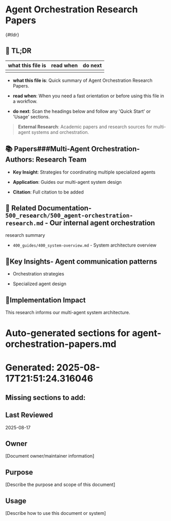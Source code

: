 <!-- CONTEXT_REFERENCE: 400_guides/400_context-priority-guide.md -->
<!-- MODULE_REFERENCE: 400_guides/400_integration-patterns-guide.md -->
<!-- MODULE_REFERENCE: 400_guides/400_system-overview.md -->

# Agent Orchestration Research Papers

{#tldr}

## 🔎 TL;DR

| what this file is | read when | do next |
|---|---|---|
|  |  |  |

- **what this file is**: Quick summary of Agent Orchestration Research Papers.

- **read when**: When you need a fast orientation or before using this file in a workflow.

- **do next**: Scan the headings below and follow any 'Quick Start' or 'Usage' sections.

> **External Research**: Academic papers and research sources for multi-agent systems and orchestration.

## 📚 **Papers**###**Multi-Agent Orchestration**-**Authors**: Research Team

- **Key Insight**: Strategies for coordinating multiple specialized agents

- **Application**: Guides our multi-agent system design

- **Citation**: Full citation to be added

## 🔗 **Related Documentation**- `500_research/500_agent-orchestration-research.md` - Our internal agent orchestration
research summary

- `400_guides/400_system-overview.md` - System architecture overview

## 📖**Key Insights**- Agent communication patterns

- Orchestration strategies

- Specialized agent design

## 🎯**Implementation Impact**

This research informs our multi-agent system architecture.

<!-- README_AUTOFIX_START -->
# Auto-generated sections for agent-orchestration-papers.md
# Generated: 2025-08-17T21:51:24.316046

## Missing sections to add:

## Last Reviewed

2025-08-17

## Owner

[Document owner/maintainer information]

## Purpose

[Describe the purpose and scope of this document]

## Usage

[Describe how to use this document or system]

<!-- README_AUTOFIX_END -->
